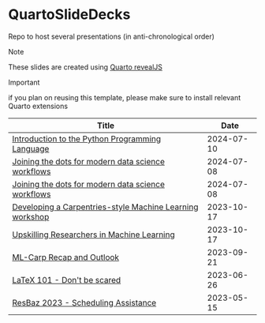 # QuartoSlideDecks

Repo to host several presentations (in anti-chronological order)
> [!NOTE] 
> These slides are created using [Quarto revealJS](https://quarto.org/docs/presentations/revealjs/) 

> [!IMPORTANT]
> if you plan on reusing this template, please make sure to install relevant Quarto extensions

| Title | Date |
| --- | --- |
| [Introduction to the Python Programming Language](https://jensbri.github.io/QuartoSlides/Python4h#/title-slide) | 2024-07-10 |
| [Joining the dots for modern data science workflows](https://jensbri.github.io/QuartoSlides/DataWorkflows2024#/title-slide) | 2024-07-08 |
| [Joining the dots for modern data science workflows](https://jensbri.github.io/QuartoSlides/JoiningTheDots#/title-slide) | 2024-07-08 |
| [Developing a Carpentries-style Machine Learning workshop](https://jensbri.github.io/QuartoSlides/LightningTalk#/title-slide) | 2023-10-17 |
| [Upskilling Researchers in Machine Learning](https://jensbri.github.io/QuartoSlides/UpskillingResearchersInML#/title-slide) | 2023-10-17 |
| [ML-Carp Recap and Outlook](https://jensbri.github.io/QuartoSlides/ML-Recap#/title-slide) | 2023-09-21 |
| [LaTeX 101 - Don't be scared](https://jensbri.github.io/QuartoSlides/LaTeX101#/title-slide) | 2023-06-26 |
| [ResBaz 2023 - Scheduling Assistance](https://jensbri.github.io/QuartoSlides/ResBazPlanning#/title-slide) | 2023-05-15 |

